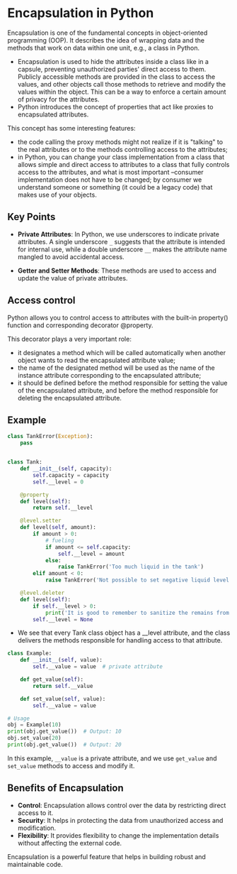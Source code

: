 # Encapsulation in Python

Encapsulation is one of the fundamental concepts in object-oriented programming (OOP). It describes the idea of wrapping data and the methods that work on data within one unit, e.g., a class in Python.

- Encapsulation is used to hide the attributes inside a class like in a capsule, preventing unauthorized parties' direct access to them. Publicly accessible methods are provided in the class to access the values, and other objects call those methods to retrieve and modify the values within the object. This can be a way to enforce a certain amount of privacy for the attributes.
- Python introduces the concept of properties that act like proxies to encapsulated attributes.

This concept has some interesting features:
  - the code calling the proxy methods might not realize if it is "talking" to the real attributes or to the methods controlling access to the attributes;
  - in Python, you can change your class implementation from a class that allows simple and direct access to attributes to a class that fully controls access to the attributes, and what is most important –consumer implementation does not have to be changed; by consumer we understand someone or something (it could be a legacy code) that makes use of your objects.

## Key Points

- **Private Attributes**: In Python, we use underscores to indicate private attributes. A single underscore `_` suggests that the attribute is intended for internal use, while a double underscore `__` makes the attribute name mangled to avoid accidental access.

- **Getter and Setter Methods**: These methods are used to access and update the value of private attributes.

## Access control

Python allows you to control access to attributes with the built-in property() function and corresponding decorator @property. 

This decorator plays a very important role:
  - it designates a method which will be called automatically when another object wants to read the encapsulated attribute value;
  - the name of the designated method will be used as the name of the instance attribute corresponding to the encapsulated attribute;
  - it should be defined before the method responsible for setting the value of the encapsulated attribute, and before the method responsible for deleting the encapsulated attribute.


## Example

```python
class TankError(Exception):
    pass


class Tank:
    def __init__(self, capacity):
        self.capacity = capacity
        self.__level = 0

    @property
    def level(self):
        return self.__level

    @level.setter
    def level(self, amount):
        if amount > 0:
            # fueling
            if amount <= self.capacity:
                self.__level = amount
            else:
                raise TankError('Too much liquid in the tank')
        elif amount < 0:
            raise TankError('Not possible to set negative liquid level')

    @level.deleter
    def level(self):
        if self.__level > 0:
            print('It is good to remember to sanitize the remains from the tank!')
        self.__level = None
```
- We see that every Tank class object has a __level attribute, and the class delivers the methods responsible for handling access to that attribute.

```python
class Example:
    def __init__(self, value):
        self.__value = value  # private attribute

    def get_value(self):
        return self.__value

    def set_value(self, value):
        self.__value = value

# Usage
obj = Example(10)
print(obj.get_value())  # Output: 10
obj.set_value(20)
print(obj.get_value())  # Output: 20
```

In this example, `__value` is a private attribute, and we use `get_value` and `set_value` methods to access and modify it.

## Benefits of Encapsulation

- **Control**: Encapsulation allows control over the data by restricting direct access to it.
- **Security**: It helps in protecting the data from unauthorized access and modification.
- **Flexibility**: It provides flexibility to change the implementation details without affecting the external code.

Encapsulation is a powerful feature that helps in building robust and maintainable code.